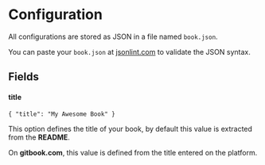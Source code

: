 # Configuration

All configurations are stored as JSON in a file named `book.json`.

You can paste your `book.json` at [jsonlint.com](http://jsonlint.com) to validate the JSON syntax.

## Fields

#### title

```
{ "title": "My Awesome Book" }
```

This option defines the title of your book, by default this value is extracted from the **README**.

On **gitbook.com**, this value is defined from the title entered on the platform.